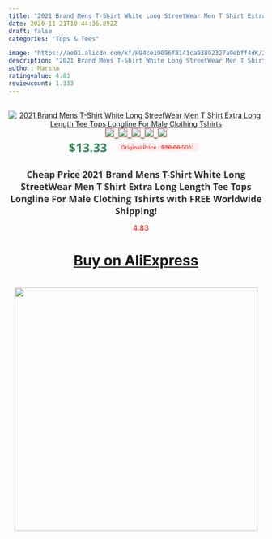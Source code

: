 ```yaml
---
title: "2021 Brand Mens T-Shirt White Long StreetWear Men T Shirt Extra Long Length Tee Tops Longline For Male Clothing Tshirts"
date: 2020-11-21T10:44:36.892Z
draft: false
categories: "Tops & Tees"

image: "https://ae01.alicdn.com/kf/H94ce19096f8141ca93892327a9ebff4dK/2021-Brand-Mens-T-Shirt-White-Long-StreetWear-Men-T-Shirt-Extra-Long-Length-Tee-Tops.jpg"
description: "2021 Brand Mens T-Shirt White Long StreetWear Men T Shirt Extra Long Length Tee Tops Longline For Male Clothing Tshirts"
author: Marsha
ratingvalue: 4.83
reviewcount: 1.333
---
```

<br>
<div style="text-align: center;">
<a href="https://s.click.aliexpress.com/e/_AoXpD7" target="_blank" rel="nofollow noopener noreferrer"><img alt="2021 Brand Mens T-Shirt White Long StreetWear Men T Shirt Extra Long Length Tee Tops Longline For Male Clothing Tshirts" class="magnifier-image" src="https://ae01.alicdn.com/kf/H94ce19096f8141ca93892327a9ebff4dK/2021-Brand-Mens-T-Shirt-White-Long-StreetWear-Men-T-Shirt-Extra-Long-Length-Tee-Tops.jpg_640x640.jpg">
<br>
<img style="border:1px solid salmon" src="https://ae01.alicdn.com/kf/H94ce19096f8141ca93892327a9ebff4dK/2021-Brand-Mens-T-Shirt-White-Long-StreetWear-Men-T-Shirt-Extra-Long-Length-Tee-Tops.jpg_120x120.jpg">&nbsp;&nbsp;<img style="border:1px solid salmon" src="https://ae01.alicdn.com/kf/H12d1ca02ae1844c69cdda66d9944f0bco/2021-Brand-Mens-T-Shirt-White-Long-StreetWear-Men-T-Shirt-Extra-Long-Length-Tee-Tops.jpg_120x120.jpg">&nbsp;&nbsp;<img style="border:1px solid salmon" src="https://ae01.alicdn.com/kf/H6a002d33339c405c9479b211599793dea/2021-Brand-Mens-T-Shirt-White-Long-StreetWear-Men-T-Shirt-Extra-Long-Length-Tee-Tops.jpg_120x120.jpg">&nbsp;&nbsp;<img style="border:1px solid salmon" src="https://ae01.alicdn.com/kf/H94e1666629074cd1908aa2a274821e47a/2021-Brand-Mens-T-Shirt-White-Long-StreetWear-Men-T-Shirt-Extra-Long-Length-Tee-Tops.jpg_120x120.jpg">&nbsp;&nbsp;<img style="border:1px solid salmon" src="https://ae01.alicdn.com/kf/Hd09ce5ca0f614824977451e06799178fw/2021-Brand-Mens-T-Shirt-White-Long-StreetWear-Men-T-Shirt-Extra-Long-Length-Tee-Tops.jpg_120x120.jpg"></a></div><br0>
<div style="text-align: center;"><span style="background-color: white; border: 0px; box-sizing: border-box; color: seagreen; display: inline-block; font-family: &quot;open sans&quot; , &quot;arial&quot; , &quot;helvetica&quot; , sans-serif , &quot;heiti&quot;; font-size: 24px; font-stretch: inherit; font-weight: 700; line-height: inherit; margin: 0px 10px 0px 0px; padding: 0px; vertical-align: middle;">$13.33 </span>
<span style="background: rgb(255 , 241 , 241); border-radius: 3px; border: 0px; box-sizing: border-box; color: #ff4747; display: inline-block; font-family: inherit; font-size: 12px; font-stretch: inherit; font-style: inherit; font-variant: inherit; font-weight: 600; line-height: inherit; margin: 0px; padding: 2px 5px; transform: scale(0.9); vertical-align: middle;">Original Price : <b style="text-decoration: line-through;">$26.66 </b> 50%&nbsp;&nbsp;</span></div>
<h1 style="color: #333333; display: inline-block; font-family: &quot;open sans&quot; , &quot;arial&quot; , &quot;helvetica&quot; , sans-serif , &quot;heiti&quot;; font-size: 18px; font-stretch: inherit; font-weight: 700; text-align: center;">Cheap Price 2021 Brand Mens T-Shirt White Long StreetWear Men T Shirt Extra Long Length Tee Tops Longline For Male Clothing Tshirts with FREE Worldwide Shipping!</h1>
<div style="color: #ff4747; text-align: center;">
<img src="https://4.bp.blogspot.com/-M0ZcTcb-5uY/XleCXlxnR4I/AAAAAAAAAEc/OrjgMkXV1oMQFaCRZj5HQwOCBcu3w1FegCPcBGAYYCw/s1600/star.png" style="height: 15px;">&nbsp;<b>4.83</b></div>
<div class="button_cont" align="center"><a class="buynow_a" href="https://s.click.aliexpress.com/e/_AoXpD7" target="_blank" rel="nofollow noopener noreferrer"><H1>Buy on AliExpress</H1></a></div><br>
<div class="separator" style="clear: both; text-align: center;">
<img src="https://lh3.googleusercontent.com/-pTy5HemUv9M/XlePHvY0dAI/AAAAAAAAAE4/0nX5iRUoIWY8eMW9Dpxeirr157OZliDIgCLcBGAsYHQ/s1600/badge.gif" width="480">
</div>
